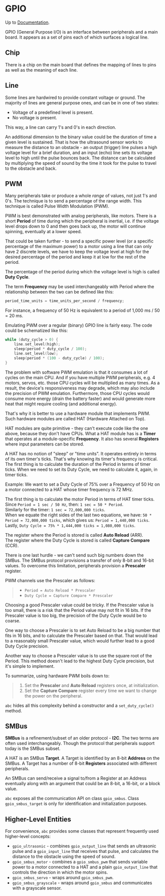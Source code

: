 # GPIO

Up to [Documentation](../README.md).

GPIO (General Purpose I/O) is an interface between peripherals and a main board.
It appears as a set of pins each of which surfaces a logical line.

## Chip
There is a chip on the main board that defines the mapping of lines to pins as well as the meaning of each line.

## Line
Some lines are hardwired to provide constant voltage or ground.
The majority of lines are general purpose ones, and can be in one of two states:
- Voltage of a predefined level is present.
- No voltage is present.

This way, a line can carry 1's and 0's in each direction.

An additional dimension to the binary value could be the duration of time a given level is sustained.
That is how the ultrasound sensor works to measure the distance to an obstacle - an output (trigger) line pulses a high voltage level for a brief duration, and an input (echo) line sets its voltage level to high until the pulse bounces back.
The distance can be calculated by multiplying the speed of sound by the time it took for the pulse to travel to the obstacle and back. 

## PWM
Many peripherals take or produce a whole _range_ of values, not just 1's and 0's.
The technique is to send a percentage of the range width.
This technique is called Pulse Width Modulation (PWM).

PWM is best demonstrated with analog peripherals, like motors.
There is a short __Period__ of time during which the peripheral is inertial, i.e. if the voltage level drops down to 0 and then goes back up, the motor will continue spinning, eventually at a lower speed.

That could be taken further - to send a specific power level (or a specific percentage of the maximum power) to a motor using a line that can only have 2 discrete levels, we have to keep the voltage level at high for the desired percentage of the period and keep it at low for the rest of the period.

The percentage of the period during which the voltage level is high is called __Duty Cycle__.

The term __Frequency__ may be used interchangeably with Period where the relationship between the two can be defined like this:
``` c++
period_time_units = time_units_per_second / frequency;
```

For instance, a frequency of 50 Hz is equivalent to a period of 1,000 ms / 50 = 20 ms.

Emulating PWM over a regular (binary) GPIO line is fairly easy.
The code could be schematized like this:
``` c++
while (duty_cycle > 0) {
    line.set_level(high);
    sleep(period * duty_cycle / 100);
    line.set_level(low);
    sleep(period * (100 - duty_cycle) / 100);
}
```

The problem with software PWM emulation is that it consumes a lot of cycles on the main CPU.
And if you have multiple PWM peripherals, e.g. 4 motors, servos, etc. those CPU cycles will be multiplied as many times.
As a result, the device's responsiveness may degrade, which may also include the precision of PWM emulation.
Furthermore, those CPU cycles would consume more energy (drain the battery faster) and would generate more heat that might require cooling (and additional energy).

That's why it is better to use a hardware module that implements PWM.
Such hardware modules are called HAT (Hardware Attached on Top).

HAT modules are quite primitive - they can't execute code like the one above, because they don't have CPUs.
What a HAT module has is a __Timer__ that operates at a module-specific __Frequency__.
It also has several __Registers__ where input parameters can be stored.

A HAT has no notion of "sleep" or "time units".
It operates entirely in terms of its own timer's ticks.
That's why knowing its timer's frequency is critical.
The first thing is to calculate the duration of the Period in terms of timer ticks.
When we need to set its Duty Cycle, we need to calculate it, again, in timer ticks.

Example: We want to set a Duty Cycle of 75% over a Frequency of 50 Hz on a motor connected to a HAT whose timer frequency is 72 MHz.

The first thing is to calculate the motor Period in terms of HAT timer ticks.  
Since `Period = 1 sec / 50 Hz`, then: `1 sec = 50 * Period`.  
Similarly for the timer: `1 sec = 72,000,000 ticks`.  
When we equate the right sides of the last two equations, we have: `50 * Period = 72,000,000 ticks`, which gives us: `Period = 1,440,000 ticks`.  
Lastly, `Duty Cycle = 75% * 1,444,000 ticks = 1,080,000 ticks`.

The register where the Period is stored is called __Auto Reload__ (ARR).  
The register where the Duty Cycle is stored is called __Capture Compare__ (CCR).

There is one last hurdle - we can't send such big numbers down the SMBus.
The SMBus protocol provisions a transfer of only 8-bit and 16-bit values.
To overcome this limitation, peripherals provision a __Prescaler__ register.

PWM channels use the Prescaler as follows:
>- `Period = Auto Reload * Prescaler`
>- `Duty Cycle = Capture Compare * Prescaler`

Choosing a good Prescaler value could be tricky.
If the Prescaler value is too small, there is a risk that the Period value may not fit in 16 bits.
If the Prescaler value is too big, the precision of the Duty Cycle would be to coarse.

One way to choose a Prescaler is to set Auto Reload to be a big number that fits in 16 bits, and to calculate the Prescaler based on that.
That would lead to a reasonably small Prescaler value, which would further lead to a good Duty Cycle precision.

Another way to choose a Prescaler value is to use the square root of the Period.
This method doesn't lead to the highest Duty Cycle precision, but it's simple to implement.

To summarize, using hardware PWM boils down to:
>1. Set the __Prescaler__ and __Auto Reload__ registers once, at initialization.
>2. Set the __Capture Compare__ register every time we want to change the power on the peripheral.

`abc` hides all this complexity behind a constructor and a `set_duty_cycle()` method.

## SMBus
__SMBus__ is a refinement/subset of an older protocol - __I2C__.
The two terms are often used interchangeably.
Though the protocol that peripherals support today is the SMBus subset.

A HAT is an SMBus __Target__.
A Target is identified by an 8-bit __Address__ on the SMBus.
A Target has a number of 8-bit __Registers__ associated with different peripherals.

An SMBus can send/receive a signal to/from a Register at an Address eventually along with an argument that could be an 8-bit, a 16-bit, or a block value.

`abc` exposes all the communication API on class `gpio_smbus`.
Class `gpio_smbus_target` is only for identification and initialization purposes.

## Higher-Level Entities
For convenience, `abc` provides some classes that represent frequently used higher-level concepts:
- `gpio_ultrasonic` - combines `gpio_output_line` that sends an ultrasonic pulse and a `gpio_input_line` that receives that pulse, and calculates the distance to the obstacle using the speed of sound.
- `gpio_smbus_motor` - combines a `gpio_smbus_pwm` that sends variable power to a motor connected to a HAT and a plain `gpio_output_line` that controls the direction in which the motor spins.
- `gpio_smbus_servo` - wraps around `gpio_smbus_pwm`.
- `gpio_smbus_grayscale` - wraps around `gpio_smbus` and communicates with a grayscale sensor.
